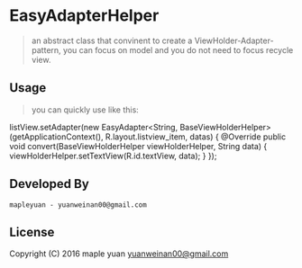 EasyAdapterHelper
============
>an abstract class that convinent to create a ViewHolder-Adapter-pattern, you can 
focus on model and you do not need to focus recycle view. 

 
Usage
------------

>you can quickly use like this:

listView.setAdapter(new EasyAdapter<String, BaseViewHolderHelper>(getApplicationContext(), R.layout.listview_item, datas) {
            @Override
            public void convert(BaseViewHolderHelper viewHolderHelper, String data) {
                viewHolderHelper.setTextView(R.id.textView, data);
            }
        });


Developed By
-------------

    mapleyuan - yuanweinan00@gmail.com

License
-------------

Copyright (C) 2016 maple yuan <yuanweinan00@gmail.com>

